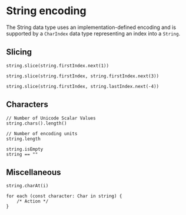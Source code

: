 # String encoding

The String data type uses an implementation-defined encoding and is supported by a `CharIndex` data type representing an index into a `String`.

## Slicing

```
string.slice(string.firstIndex.next(1))

string.slice(string.firstIndex, string.firstIndex.next(3))

string.slice(string.firstIndex, string.lastIndex.next(-4))
```

## Characters

```
// Number of Unicode Scalar Values
string.chars().length()

// Number of encoding units
string.length

string.isEmpty
string == ""
```

## Miscellaneous

```
string.charAt(i)

for each (const character: Char in string) {
    /* Action */
}
```